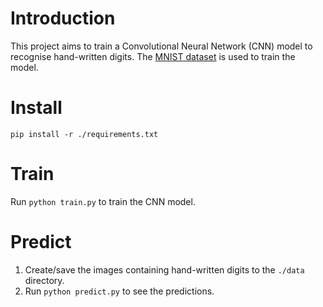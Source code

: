 # Introduction
This project aims to train a Convolutional Neural Network (CNN) model to recognise hand-written digits. The [MNIST dataset](http://yann.lecun.com/exdb/mnist/) is used to train the model.

# Install
```
pip install -r ./requirements.txt
```

# Train
Run `python train.py` to train the CNN model.

# Predict
1. Create/save the images containing hand-written digits to the `./data` directory.
1. Run `python predict.py` to see the predictions.